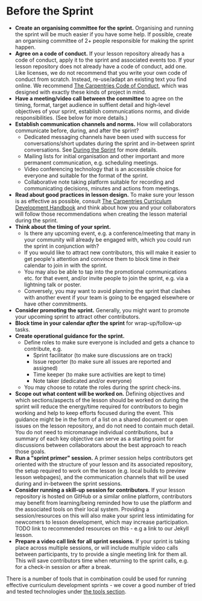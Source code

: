 # Before the Sprint

- **Create an organising committee for the sprint.** Organising and running the sprint will be much easier if you have some help. 
  If possible, create an organising committee of 2+ people responsible for making the sprint happen.
- **Agree on a code of conduct.** If your lesson repository already has a code of conduct,
  apply it to the sprint and associated events too. 
  If your lesson repository does not already have a code of conduct, add one. 
  Like licenses, we do not recommend that you write your own code of conduct from scratch. 
  Instead, re-use/adapt an existing text you find online. 
  We recommend [The Carpentries Code of Conduct](https://docs.carpentries.org/topic_folders/policies/code-of-conduct.html), 
  which was designed with exactly these kinds of project in mind.
- **Have a meeting/video call between the committee** to agree on the timing, format, 
  target audience in suffient detail and high-level objectives of your sprint, 
  establish communications norms, and divide responsibilities. (See below for more details.)
- **Establish communication channels and norms.** How will collaborators communicate before, during, and after the sprint?
    - Dedicated messaging channels have been used with success for conversations/short updates during the sprint and in-between sprint conversations. 
    See [During the Sprint](/during.md) for more details. 
    - Mailing lists for initial organisation and other important and more permanent communication, e.g. scheduling meetings. 
    - Video conferencing technology that is an accessible choice for everyone and suitable for the format of the sprint.
    - Collaborative note taking platform suitable for recording and communicating decisions, minutes and actions from meetings.
- **Read about good practices in lesson design.** To make sure your lesson is as effective as possible, 
  consult [The Carpentries Curriculum Development Handbook](https://cdh.carpentries.org)
  and think about how you and your collaborators will follow those recommendations when creating the lesson material during the sprint.
- **Think about the timing of your sprint.**
    - Is there any upcoming event, e.g. a conference/meeting that many in your community will already be engaged with, 
    which you could run the sprint in conjunction with?
    - If you would like to attract new contributors, this will make it easier to get people's attention and 
    convince them to block time in their calendar to join in with the sprint.
    - You may also be able to tap into the promotional communications etc. for that event, 
    and/or invite people to join the sprint, e.g. via a lightning talk or poster.
    - Conversely, you may want to avoid planning the sprint that clashes with another event 
    if your team is going to be engaged elsewhere or have other commitments.
- **Consider promoting the sprint.** Generally, you might want to promote your upcoming sprint to attract other contributors.
- **Block time in your calendar _after_ the sprint** for wrap-up/follow-up tasks.
- **Create operational guidance for the sprint.**
    - Define roles to make sure everyone is included and gets a chance to contribute, e.g.
        - Sprint facilitator (to make sure discussions are on track)
        - Issue reporter (to make sure all issues are reported and assigned)
        - Time keeper (to make sure activities are kept to time)
        - Note taker (dedicated and/or everyone)
    - You may choose to rotate the roles during the sprint check-ins.
- **Scope out what content will be worked on.** 
  Defining objectives and which sections/aspects of the lesson should be worked on during the sprint 
  will reduce the energy/time required for contributors to begin working and help to keep efforts focused during the event. 
  This guidance might be in the form of a list on a shared document or open issues on the lesson repository, and do not need to contain much detail. 
  You do not need to micromanage individual contributions, 
  but a summary of each key objective can serve as a starting point for discussions between collaborators about the best approach to reach those goals.
- **Run a "sprint primer" session.** A primer session helps contributors get oriented with the structure of your lesson and its associated repository, 
  the setup required to work on the lesson
  (e.g. local builds to preview lesson webpages), 
  and the communication channels that will be used during and in-between the sprint sessions.
- **Consider running a skill-up session for contributors.**
  If your lesson repository is hosted on GitHub or a similar online platform, 
  contributors may benefit from learning/being reminded how to use the platform and the associated tools on their local system. 
  Providing a session/resources on this will also make your sprint less intimidating for newcomers to lesson development, which may increase participation.
  TODO link to recommended resources on this - e.g a link to our Jekyll lesson.
- **Prepare a video call link for all sprint sessions.** If your sprint is taking place across multiple sessions, 
  or will include multiple video calls between participants, try to provide a single meeting link for them all. 
  This will save contributors time when returning to the sprint calls, e.g. for a check-in session or after a break.

There is a number of tools that in combination could be used for running effective curriculum development sprints - we cover a good number of tried and tested technologies under [the tools section](tools.md).
